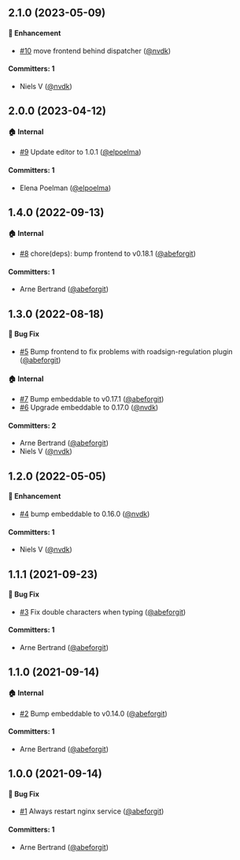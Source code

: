 






## 2.1.0 (2023-05-09)

#### :rocket: Enhancement
* [#10](https://github.com/lblod/app-gn-embeddable/pull/10) move frontend behind dispatcher ([@nvdk](https://github.com/nvdk))

#### Committers: 1
- Niels V ([@nvdk](https://github.com/nvdk))

## 2.0.0 (2023-04-12)

#### :house: Internal
* [#9](https://github.com/lblod/app-gn-embeddable/pull/9) Update editor to 1.0.1 ([@elpoelma](https://github.com/elpoelma))

#### Committers: 1
- Elena Poelman ([@elpoelma](https://github.com/elpoelma))

## 1.4.0 (2022-09-13)

#### :house: Internal
* [#8](https://github.com/lblod/app-gn-embeddable/pull/8) chore(deps): bump frontend to v0.18.1 ([@abeforgit](https://github.com/abeforgit))

#### Committers: 1
- Arne Bertrand ([@abeforgit](https://github.com/abeforgit))

## 1.3.0 (2022-08-18)

#### :bug: Bug Fix
* [#5](https://github.com/lblod/app-gn-embeddable/pull/5) Bump frontend to fix problems with roadsign-regulation plugin ([@abeforgit](https://github.com/abeforgit))

#### :house: Internal
* [#7](https://github.com/lblod/app-gn-embeddable/pull/7) Bump embeddable to v0.17.1 ([@abeforgit](https://github.com/abeforgit))
* [#6](https://github.com/lblod/app-gn-embeddable/pull/6)  Upgrade embeddable to 0.17.0  ([@nvdk](https://github.com/nvdk))

#### Committers: 2
- Arne Bertrand ([@abeforgit](https://github.com/abeforgit))
- Niels V ([@nvdk](https://github.com/nvdk))

## 1.2.0 (2022-05-05)

#### :rocket: Enhancement
* [#4](https://github.com/lblod/app-gn-embeddable/pull/4) bump embeddable to 0.16.0 ([@nvdk](https://github.com/nvdk))

#### Committers: 1
- Niels V ([@nvdk](https://github.com/nvdk))

## 1.1.1 (2021-09-23)

#### :bug: Bug Fix
* [#3](https://github.com/lblod/app-gn-embeddable/pull/3) Fix double characters when typing ([@abeforgit](https://github.com/abeforgit))

#### Committers: 1
- Arne Bertrand ([@abeforgit](https://github.com/abeforgit))

## 1.1.0 (2021-09-14)

#### :house: Internal
* [#2](https://github.com/lblod/app-gn-embeddable/pull/2) Bump embeddable to v0.14.0 ([@abeforgit](https://github.com/abeforgit))

#### Committers: 1
- Arne Bertrand ([@abeforgit](https://github.com/abeforgit))

## 1.0.0 (2021-09-14)

#### :bug: Bug Fix
* [#1](https://github.com/lblod/app-gn-embeddable/pull/1) Always restart nginx service ([@abeforgit](https://github.com/abeforgit))

#### Committers: 1
- Arne Bertrand ([@abeforgit](https://github.com/abeforgit))


